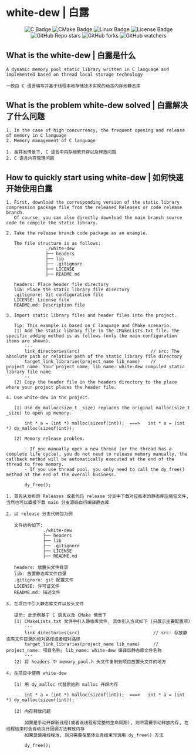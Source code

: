 # white-dew | 白露
<div align="center">
    <img alt="C Badge" src="https://img.shields.io/badge/C-3e4aac?logo=c&logoColor=fff&style=flat"/>
    <!-- <img alt="C++ Badge" src="https://img.shields.io/badge/C%2B%2B-00599C?logo=cplusplus&logoColor=fff&style=flat"/> -->
    <img alt="CMake Badge" src="https://img.shields.io/badge/CMake-cf3d7e?logo=cmake&logoColor=fff&color=cf3d7e&style=flat"/>
    <img alt="Linux Badge" src="https://img.shields.io/badge/Linux-FCC624?logo=linux&logoColor=000&color=yellow&style=flat"/>
    <img alt="License Badge" src="https://img.shields.io/github/license/vshowc/white-dew"/>
</div>
<div align="center">
    <img alt="GitHub Repo stars" src="https://img.shields.io/github/stars/vshowc/white-dew?style=social">
    <img alt="GitHub forks" src="https://img.shields.io/github/forks/vshowc/white-dew?style=social">
    <img alt="GitHub watchers" src="https://img.shields.io/github/watchers/vshowc/white-dew?style=social">
</div>


## What is the white-dew | 白露是什么
```textmate
A dynamic memory pool static library written in C language and implemented based on thread local storage technology
```

```textmate
一款由 C 语言编写并基于线程本地存储技术实现的动态内存池静态库
```

## What is the problem white-dew solved | 白露解决了什么问题
```textmate
1. In the case of high concurrency, the frequent opening and release of memory in C language
2. Memory management of C language
```

```textmate
1. 高并发情景下, C 语言中内存频繁开辟以及释放问题
2. C 语言内存管理问题
```

## How to quickly start using white-dew | 如何快速开始使用白露
```textmate
1. First, download the corresponding version of the static library compression package file from the released Releases or code release branch.
   Of course, you can also directly download the main branch source code to compile the static library.
       
2. Take the release branch code package as an example.
    
   The file structure is as follows:
               ./white-dew
               ├── headers
               ├── lib
               ├── .gitignore
               ├── LICENSE
               ├── README.md
       
   headers: Place header file directory
   lib: Place the static library file directory
   .gitignore: Git configuration file
   LICENSE: License file
   README.md: Description file
       
3. Import static library files and header files into the project.
    
   Tip: This example is based on C language and CMake scenario.
   (1) Add the static library file in the CMakeLists.txt file. The specific adding method is as follows (only the main configuration items are shown).
       ···
       link_directories(src)                           // src: The absolute path or relative path of the static library file directory
       target_link_libraries(project_name lib_name)    // project_name: Your project name; lib_name: white-dew compiled static library file name
       ··
   (2) Copy the header file in the headers directory to the place where your project places the header file.
    
4. Use white-dew in the project.
    
   (1) Use dy_malloc(size_t _size) replaces the original malloc(size_t _size) to open up memory.
       
       int * a = (int *) malloc(sizeof(int));  ===>   int * a = (int *) dy_malloc(sizeof(int));
       
   (2) Memory release problem.
       
       · If you manually open a new thread (or the thread has a complete life cycle), you do not need to release memory manually, the callback method will be automatically executed at the end of the thread to free memory.
       · If you use thread pool, you only need to call the dy_free() method at the end of the overall business.
           
       dy_free();
```

```textmate
1. 首先从发布的 Releases 或者代码 release 分支中下载对应版本的静态库压缩包文件, 当然也可以直接下载 main 分支源码自行编译静态库
    
2. 以 release 分支代码包为例

   文件结构如下:
              ./white-dew
              ├── headers
              ├── lib
              ├── .gitignore
              ├── LICENSE
              ├── README.md
                  
   headers: 放置头文件目录
   lib: 放置静态库文件目录
   .gitignore: git 配置文件
   LICENSE: 许可证文件
   README.md: 描述文件
       
3. 在项目中引入静态库文件以及头文件
    
   提示: 此示例基于 C 语言以及 CMake 情景下
   (1) CMakeLists.txt 文件中引入静态库文件, 具体引入方式如下 (只展示主要配置项)
       ···
       link_directories(src)                            // src: 存放静态库文件目录的绝对路径或者相对路径
       target_link_libraries(project_name lib_name)     // project_name: 项目名称; lib_name: white-dew 编译后静态库文件名称
       ···
   (2) 将 headers 中 memory_pool.h 头文件复制到项目放置头文件的地方
       
4. 在项目中使用 white-dew
    
   (1) 用 dy_malloc 代替原始的 malloc 开辟内存
       
       int * a = (int *) malloc(sizeof(int));  ===>   int * a = (int *) dy_malloc(sizeof(int));
           
   (2) 内存释放问题
       
       如果是手动开辟新线程(或者说线程有完整的生命周期), 则不需要手动释放内存, 在线程结束时会自动执行回调方法释放内存
       如果是使用线程池, 则只需要在整体业务结束时调用 dy_free() 方法
           
       dy_free();
```
